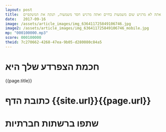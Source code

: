 ```yaml
---
layout: post
title:  אם אתה לא מרגיש שום משמעות בחיים ואתה מרגיש חסר משמעות, תנקה את המשקפיים. 
date:   2017-09-16
image: /assets/article_images/img_636411725849106746.jpg
image2: /assets/article_images/img_636411725849106746_mobile.jpg
mp: "000100000.mp3"
score: 000100000
theid: 7c270662-4268-47ea-9b05-d280080c84a5
---
```

# חכמת הצפרדע שלך היא
{{page.title}}

# כתובת הדף {{site.url}}{{page.url}}
# שתפו ברשתות חברתיות